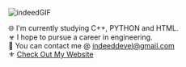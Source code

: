 ![indeedGIF](https://cdn.discordapp.com/attachments/807712183470653461/823322012704309308/8e68d74bfba621557f3911571922fcb9.png "Hi, im indeed")

🌐 I'm currently studying C++, PYTHON and HTML.  
☣ I hope to pursue a career in engineering.  
💫 You can contact me @ indeeddevel@gmail.com  
⚜ [Check Out My Website](https://indeeddev.github.io/)
